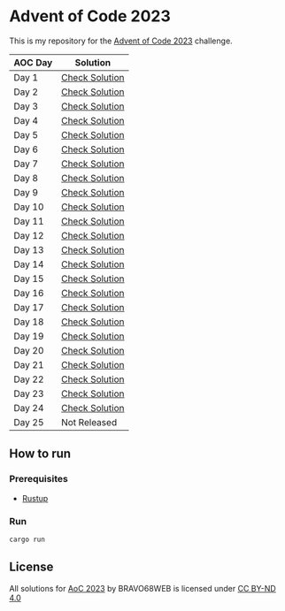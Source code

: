 # Advent of Code 2023

This is my repository for the [Advent of Code 2023](https://adventofcode.com/2023) challenge.

| AOC Day | Solution                     |
| ------- | ---------------------------- |
| Day 1   | [Check Solution](src/d1.rs)  |
| Day 2   | [Check Solution](src/d2.rs)  |
| Day 3   | [Check Solution](src/d3.rs)  |
| Day 4   | [Check Solution](src/d4.rs)  |
| Day 5   | [Check Solution](src/d5.rs)  |
| Day 6   | [Check Solution](src/d6.rs)  |
| Day 7   | [Check Solution](src/d7.rs)  |
| Day 8   | [Check Solution](src/d8.rs)  |
| Day 9   | [Check Solution](src/d9.rs)  |
| Day 10  | [Check Solution](src/d10.rs) |
| Day 11  | [Check Solution](src/d11.rs) |
| Day 12  | [Check Solution](src/d12.rs) |
| Day 13  | [Check Solution](src/d13.rs) |
| Day 14  | [Check Solution](src/d14.rs) |
| Day 15  | [Check Solution](src/d15.rs) |
| Day 16  | [Check Solution](src/d16.rs) |
| Day 17  | [Check Solution](src/d17.rs) |
| Day 18  | [Check Solution](src/d18.rs) |
| Day 19  | [Check Solution](src/d19.rs) |
| Day 20  | [Check Solution](src/d20.rs) |
| Day 21  | [Check Solution](src/d21.rs) |
| Day 22  | [Check Solution](src/d22.rs) |
| Day 23  | [Check Solution](src/d23.rs) |
| Day 24  | [Check Solution](src/d24.rs) |
| Day 25  | Not Released                 |

## How to run

### Prerequisites

-   [Rustup](https://rustup.rs/)

### Run

```bash
cargo run
```

## License

All solutions for [AoC 2023](https://adventofcode.com/2023) by BRAVO68WEB is licensed under [CC BY-ND 4.0](https://creativecommons.org/licenses/by-nd/4.0/)
